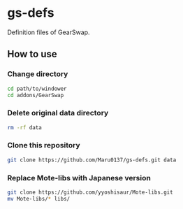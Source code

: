 # gs-defs
Definition files of GearSwap.

## How to use
### Change directory

```sh
cd path/to/windower
cd addons/GearSwap
```

### Delete original data directory

```sh
rm -rf data
```

### Clone this repository

```sh
git clone https://github.com/Maru0137/gs-defs.git data
```

### Replace Mote-libs with Japanese version

```sh
git clone https://github.com/yyoshisaur/Mote-libs.git 
mv Mote-libs/* libs/
```
